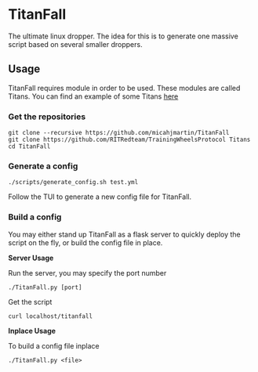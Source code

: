 # TitanFall
The ultimate linux dropper. The idea for this is to generate one massive script
based on several smaller droppers.

## Usage
TitanFall requires module in order to be used. These modules are called Titans. You can find an example of some Titans [here](https://github.com/RITRedteam/TrainingWheelsProtocol)

### Get the repositories
```
git clone --recursive https://github.com/micahjmartin/TitanFall
git clone https://github.com/RITRedteam/TrainingWheelsProtocol Titans
cd TitanFall
```

### Generate a config
`./scripts/generate_config.sh test.yml`

Follow the TUI to generate a new config file for TitanFall.

### Build a config
You may either stand up TitanFall as a flask server to quickly deploy the script on the fly, or build the config file in place.

**Server Usage**

Run the server, you may specify the port number
```
./TitanFall.py [port]
```
Get the script
```
curl localhost/titanfall
```

**Inplace Usage**

To build a config file inplace
```
./TitanFall.py <file>
```
